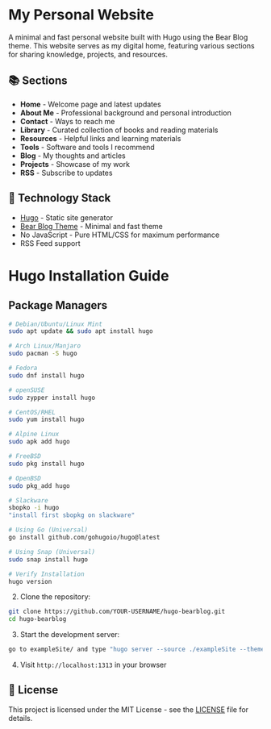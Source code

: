 # My Personal Website

A minimal and fast personal website built with Hugo using the Bear Blog theme. This website serves as my digital home, featuring various sections for sharing knowledge, projects, and resources.

## 📚 Sections

- **Home** - Welcome page and latest updates
- **About Me** - Professional background and personal introduction
- **Contact** - Ways to reach me
- **Library** - Curated collection of books and reading materials
- **Resources** - Helpful links and learning materials
- **Tools** - Software and tools I recommend
- **Blog** - My thoughts and articles
- **Projects** - Showcase of my work
- **RSS** - Subscribe to updates

## 🚀 Technology Stack

- [Hugo](https://gohugo.io/) - Static site generator
- [Bear Blog Theme](https://github.com/janraasch/hugo-bearblog) - Minimal and fast theme
- No JavaScript - Pure HTML/CSS for maximum performance
- RSS Feed support
# Hugo Installation Guide

## Package Managers

```bash
# Debian/Ubuntu/Linux Mint
sudo apt update && sudo apt install hugo

# Arch Linux/Manjaro
sudo pacman -S hugo

# Fedora
sudo dnf install hugo

# openSUSE
sudo zypper install hugo

# CentOS/RHEL
sudo yum install hugo

# Alpine Linux
sudo apk add hugo

# FreeBSD
sudo pkg install hugo

# OpenBSD
sudo pkg_add hugo

# Slackware
sbopko -i hugo 
"install first sbopkg on slackware"

# Using Go (Universal)
go install github.com/gohugoio/hugo@latest

# Using Snap (Universal)
sudo snap install hugo

# Verify Installation
hugo version
```
2. Clone the repository:
```bash
git clone https://github.com/YOUR-USERNAME/hugo-bearblog.git
cd hugo-bearblog
```

3. Start the development server:
```bash
go to exampleSite/ and type "hugo server --source ./exampleSite --themesDir ../.."
```

4. Visit `http://localhost:1313` in your browser

## 📝 License

This project is licensed under the MIT License - see the [LICENSE](LICENSE) file for details.
